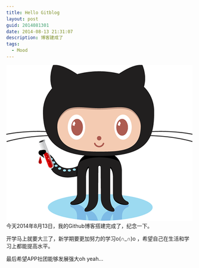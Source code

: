 ```yaml
---
title: Hello Gitblog
layout: post
guid: 2014081301
date: 2014-08-13 21:31:07
description: 博客建成了
tags: 
  - Mood
---
```


![Jekyll](/media/files/2014/08/14/jekyll.png)
今天2014年8月13日，我的Github博客搭建完成了，纪念一下。

开学马上就要大三了，新学期要更加努力的学习o(∩_∩)o ，希望自己在生活和学习上都能提高水平。

最后希望APP社团能够发展强大oh yeah…